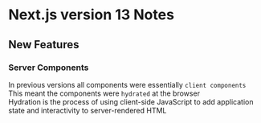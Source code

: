 # Next.js version 13 Notes

## New Features

### Server Components

In previous versions all components were essentially `client components`  
This meant the components were `hydrated` at the browser  
Hydration is the process of using client-side JavaScript to add application state and interactivity to server-rendered HTML
